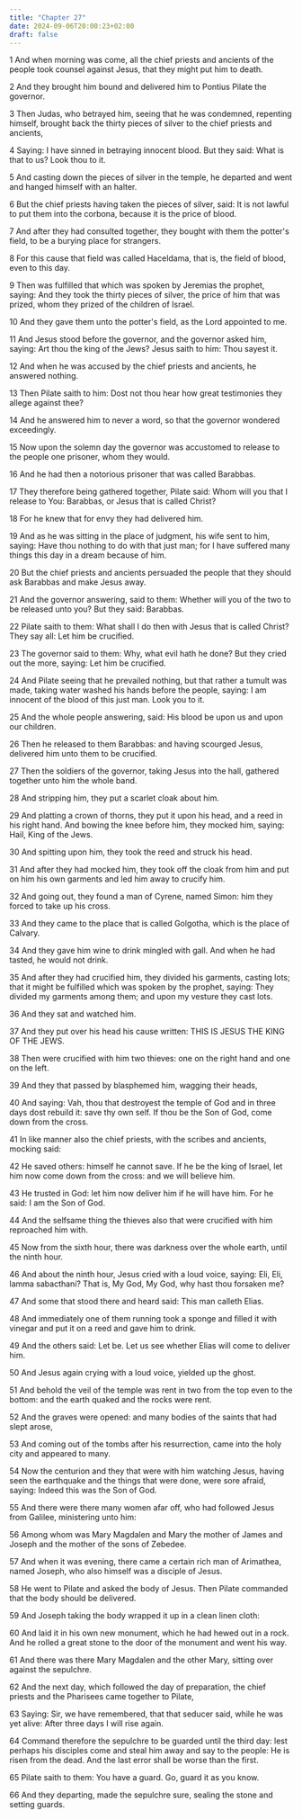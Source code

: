 ```yaml
---
title: "Chapter 27"
date: 2024-09-06T20:00:23+02:00
draft: false
---
```



1 And when morning was come, all the chief priests and ancients of the people took counsel against Jesus, that they might put him to death.

2 And they brought him bound and delivered him to Pontius Pilate the governor.

3 Then Judas, who betrayed him, seeing that he was condemned, repenting himself, brought back the thirty pieces of silver to the chief priests and ancients,

4 Saying: I have sinned in betraying innocent blood. But they said: What is that to us? Look thou to it.

5 And casting down the pieces of silver in the temple, he departed and went and hanged himself with an halter.

6 But the chief priests having taken the pieces of silver, said: It is not lawful to put them into the corbona, because it is the price of blood.

7 And after they had consulted together, they bought with them the potter's field, to be a burying place for strangers.

8 For this cause that field was called Haceldama, that is, the field of blood, even to this day.

9 Then was fulfilled that which was spoken by Jeremias the prophet, saying: And they took the thirty pieces of silver, the price of him that was prized, whom they prized of the children of Israel.

10 And they gave them unto the potter's field, as the Lord appointed to me.

11 And Jesus stood before the governor, and the governor asked him, saying: Art thou the king of the Jews? Jesus saith to him: Thou sayest it.

12 And when he was accused by the chief priests and ancients, he answered nothing.

13 Then Pilate saith to him: Dost not thou hear how great testimonies they allege against thee?

14 And he answered him to never a word, so that the governor wondered exceedingly.

15 Now upon the solemn day the governor was accustomed to release to the people one prisoner, whom they would.

16 And he had then a notorious prisoner that was called Barabbas.

17 They therefore being gathered together, Pilate said: Whom will you that I release to You: Barabbas, or Jesus that is called Christ?

18 For he knew that for envy they had delivered him.

19 And as he was sitting in the place of judgment, his wife sent to him, saying: Have thou nothing to do with that just man; for I have suffered many things this day in a dream because of him.

20 But the chief priests and ancients persuaded the people that they should ask Barabbas and make Jesus away.

21 And the governor answering, said to them: Whether will you of the two to be released unto you? But they said: Barabbas.

22 Pilate saith to them: What shall I do then with Jesus that is called Christ? They say all: Let him be crucified.

23 The governor said to them: Why, what evil hath he done? But they cried out the more, saying: Let him be crucified.

24 And Pilate seeing that he prevailed nothing, but that rather a tumult was made, taking water washed his hands before the people, saying: I am innocent of the blood of this just man. Look you to it.

25 And the whole people answering, said: His blood be upon us and upon our children.

26 Then he released to them Barabbas: and having scourged Jesus, delivered him unto them to be crucified.

27 Then the soldiers of the governor, taking Jesus into the hall, gathered together unto him the whole band.

28 And stripping him, they put a scarlet cloak about him.

29 And platting a crown of thorns, they put it upon his head, and a reed in his right hand. And bowing the knee before him, they mocked him, saying: Hail, King of the Jews.

30 And spitting upon him, they took the reed and struck his head.

31 And after they had mocked him, they took off the cloak from him and put on him his own garments and led him away to crucify him.

32 And going out, they found a man of Cyrene, named Simon: him they forced to take up his cross.

33 And they came to the place that is called Golgotha, which is the place of Calvary.

34 And they gave him wine to drink mingled with gall. And when he had tasted, he would not drink.

35 And after they had crucified him, they divided his garments, casting lots; that it might be fulfilled which was spoken by the prophet, saying: They divided my garments among them; and upon my vesture they cast lots.

36 And they sat and watched him.

37 And they put over his head his cause written: THIS IS JESUS THE KING OF THE JEWS.

38 Then were crucified with him two thieves: one on the right hand and one on the left.

39 And they that passed by blasphemed him, wagging their heads,

40 And saying: Vah, thou that destroyest the temple of God and in three days dost rebuild it: save thy own self. If thou be the Son of God, come down from the cross.

41 In like manner also the chief priests, with the scribes and ancients, mocking said:

42 He saved others: himself he cannot save. If he be the king of Israel, let him now come down from the cross: and we will believe him.

43 He trusted in God: let him now deliver him if he will have him. For he said: I am the Son of God.

44 And the selfsame thing the thieves also that were crucified with him reproached him with.

45 Now from the sixth hour, there was darkness over the whole earth, until the ninth hour.

46 And about the ninth hour, Jesus cried with a loud voice, saying: Eli, Eli, lamma sabacthani? That is, My God, My God, why hast thou forsaken me?

47 And some that stood there and heard said: This man calleth Elias.

48 And immediately one of them running took a sponge and filled it with vinegar and put it on a reed and gave him to drink.

49 And the others said: Let be. Let us see whether Elias will come to deliver him.

50 And Jesus again crying with a loud voice, yielded up the ghost.

51 And behold the veil of the temple was rent in two from the top even to the bottom: and the earth quaked and the rocks were rent.

52 And the graves were opened: and many bodies of the saints that had slept arose,

53 And coming out of the tombs after his resurrection, came into the holy city and appeared to many.

54 Now the centurion and they that were with him watching Jesus, having seen the earthquake and the things that were done, were sore afraid, saying: Indeed this was the Son of God.

55 And there were there many women afar off, who had followed Jesus from Galilee, ministering unto him:

56 Among whom was Mary Magdalen and Mary the mother of James and Joseph and the mother of the sons of Zebedee.

57 And when it was evening, there came a certain rich man of Arimathea, named Joseph, who also himself was a disciple of Jesus.

58 He went to Pilate and asked the body of Jesus. Then Pilate commanded that the body should be delivered.

59 And Joseph taking the body wrapped it up in a clean linen cloth:

60 And laid it in his own new monument, which he had hewed out in a rock. And he rolled a great stone to the door of the monument and went his way.

61 And there was there Mary Magdalen and the other Mary, sitting over against the sepulchre.

62 And the next day, which followed the day of preparation, the chief priests and the Pharisees came together to Pilate,

63 Saying: Sir, we have remembered, that that seducer said, while he was yet alive: After three days I will rise again.

64 Command therefore the sepulchre to be guarded until the third day: lest perhaps his disciples come and steal him away and say to the people: He is risen from the dead. And the last error shall be worse than the first.

65 Pilate saith to them: You have a guard. Go, guard it as you know.

66 And they departing, made the sepulchre sure, sealing the stone and setting guards.

